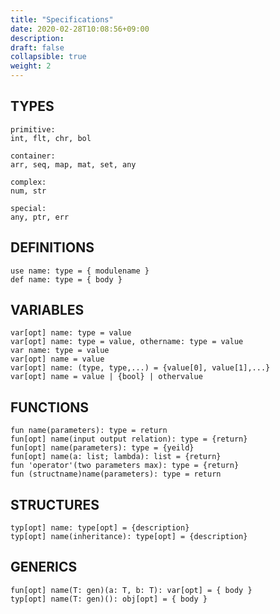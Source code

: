 ```yaml
---
title: "Specifications"
date: 2020-02-28T10:08:56+09:00
description: 
draft: false
collapsible: true
weight: 2
---
```


##    TYPES
```
primitive:
int, flt, chr, bol

container:
arr, seq, map, mat, set, any

complex:
num, str

special:
any, ptr, err
```

##    DEFINITIONS

```
use name: type = { modulename }
def name: type = { body }
```


## 	VARIABLES

```
var[opt] name: type = value	
var[opt] name: type = value, othername: type = value
var name: type = value
var[opt] name = value
var[opt] name: (type, type,...) = {value[0], value[1],...}
var[opt] name = value | {bool} | othervalue
```


##    FUNCTIONS

```
fun name(parameters): type = return
fun[opt] name(input output relation): type = {return}
fun[opt] name(parameters): type = {yeild}
fun[opt] name(a: list; lambda): list = {return}
fun 'operator'(two parameters max): type = {return}
fun (structname)name(parameters): type = return
```


##    STRUCTURES

```
typ[opt] name: type[opt] = {description}
typ[opt] name(inheritance): type[opt] = {description}
```


##    GENERICS

```
fun[opt] name(T: gen)(a: T, b: T): var[opt] = { body }
typ[opt] name(T: gen)(): obj[opt] = { body }
```
